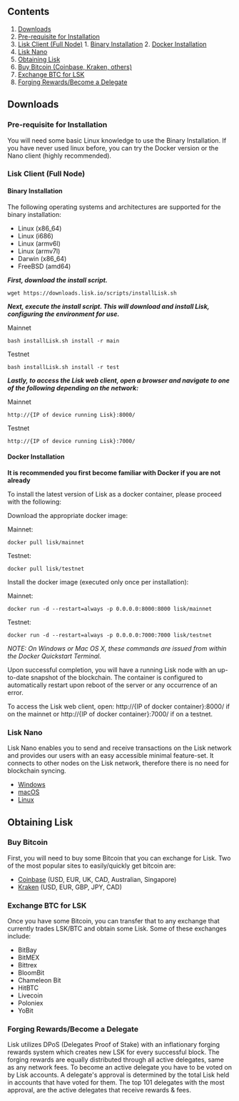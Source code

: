 ## Contents
1. [Downloads](#downloads)
  1. [Pre-requisite for Installation](#requisite)
  2. [Lisk Client (Full Node)](#client)
    1. [Binary Installation](#binary)
    2. [Docker Installation](#docker)
  3. [Lisk Nano](#nano)
2. [Obtaining Lisk](#obtaining)
  1. [Buy Bitcoin (Coinbase, Kraken, others)](#buy)
  2. [Exchange BTC for LSK](#exchange)
  3. [Forging Rewards/Become a Delegate](#forging)

## <a name="downloads"></a>Downloads

### <a name="requisite"></a>Pre-requisite for Installation
You will need some basic Linux knowledge to use the Binary Installation.  If you have never used linux before, you can try the Docker version or the Nano client (highly recommended).

### <a name="client"></a>Lisk Client (Full Node)

#### <a name="binary"></a>Binary Installation
The following operating systems and architectures are supported for the binary installation:
* Linux (x86_64)
* Linux (i686)
* Linux (armv6l)
* Linux (armv7l)
* Darwin (x86_64)
* FreeBSD (amd64)

***First, download the install script.***
```
wget https://downloads.lisk.io/scripts/installLisk.sh
```
***Next, execute the install script. This will download and install Lisk, configuring the environment for use.***

Mainnet
```
bash installLisk.sh install -r main
```
Testnet
```
bash installLisk.sh install -r test
```

***Lastly, to access the Lisk web client, open a browser and navigate to one of the following depending on the network:***

Mainnet
```
http://{IP of device running Lisk}:8000/
```
Testnet
```
http://{IP of device running Lisk}:7000/
```

#### <a name="docker"></a>Docker Installation
**It is recommended you first become familiar with Docker if you are not already**

To install the latest version of Lisk as a docker container, please proceed with the following:

Download the appropriate docker image:

Mainnet:
```
docker pull lisk/mainnet
```
Testnet:
```
docker pull lisk/testnet
```
Install the docker image (executed only once per installation):

Mainnet:
```
docker run -d --restart=always -p 0.0.0.0:8000:8000 lisk/mainnet
```
Testnet:
```
docker run -d --restart=always -p 0.0.0.0:7000:7000 lisk/testnet
```
*NOTE: On Windows or Mac OS X, these commands are issued from within the Docker Quickstart Terminal.*

Upon successful completion, you will have a running Lisk node with an up-to-date snapshot of the blockchain. The container is configured to automatically restart upon reboot of the server or any occurrence of an error.

To access the Lisk web client, open: http://{IP of docker container}:8000/ if on the mainnet or http://{IP of docker container}:7000/ if on a testnet.

### <a name="nano"></a>Lisk Nano

Lisk Nano enables you to send and receive transactions on the Lisk network and provides our users with an easy accessible minimal feature-set. It connects to other nodes on the Lisk network, therefore there is no need for blockchain syncing.

* [Windows](https://downloads.lisk.io/lisk-nano/0.1.1/lisk-nano-0.1.1.exe)
* [macOS](https://downloads.lisk.io/lisk-nano/0.1.1/lisk-nano-0.1.1.dmg)
* [Linux](https://downloads.lisk.io/lisk-nano/0.1.1/lisk-nano-0.1.1.deb)

## <a name="obtaining"></a>Obtaining Lisk

### <a name="buy"></a>Buy Bitcoin
First, you will need to buy some Bitcoin that you can exchange for Lisk.  Two of the most popular sites to easily/quickly get bitcoin are:
* [Coinbase](https://www.coinbase.com/) (USD, EUR, UK, CAD, Australian, Singapore)
* [Kraken](https://www.kraken.com) (USD, EUR, GBP, JPY, CAD)

### <a name="exchange"></a>Exchange BTC for LSK
Once you have some Bitcoin, you can transfer that to any exchange that currently trades LSK/BTC and obtain some Lisk.  Some of these exchanges include:
* BitBay
* BitMEX
* Bittrex
* BloomBit
* Chameleon Bit
* HitBTC
* Livecoin
* Poloniex
* YoBit

### <a name="forging"></a>Forging Rewards/Become a Delegate
Lisk utilizes DPoS (Delegates Proof of Stake) with an inflationary forging rewards system which creates new LSK for every successful block.  The forging rewards are equally distributed through all active delegates, same as any network fees.  To become an active delegate you have to be voted on by Lisk accounts.  A delegate's approval is determined by the total Lisk held in accounts that have voted for them.  The top 101 delegates with the most approval, are the active delegates that receive rewards & fees.